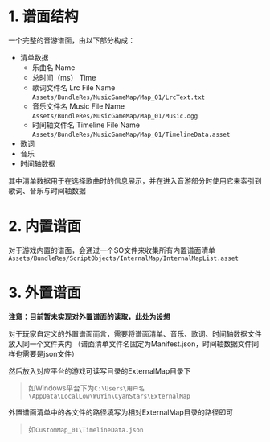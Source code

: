 #  1.	谱面结构

一个完整的音游谱面，由以下部分构成：

-  清单数据
   -  乐曲名 Name
   -  总时间（ms） Time
   -  歌词文件名 Lrc File Name
      `Assets/BundleRes/MusicGameMap/Map_01/LrcText.txt`
   -  音乐文件名 Music File Name
      `Assets/BundleRes/MusicGameMap/Map_01/Music.ogg`
   -  时间轴文件名 Timeline File Name
      `Assets/BundleRes/MusicGameMap/Map_01/TimelineData.asset`
-	 歌词
-	 音乐
-  时间轴数据

其中清单数据用于在选择歌曲时的信息展示，并在进入音游部分时使用它来索引到歌词、音乐与时间轴数据


#  2.	内置谱面

对于游戏内置的谱面，会通过一个SO文件来收集所有内置谱面清单
`Assets/BundleRes/ScriptObjects/InternalMap/InternalMapList.asset`


#  3.	外置谱面

**注意：目前暂未实现对外置谱面的读取，此处为设想**

对于玩家自定义的外置谱面而言，需要将谱面清单、音乐、歌词、时间轴数据文件放入同一个文件夹内
（谱面清单文件名固定为Manifest.json，时间轴数据文件同样也需要是json文件）

然后放入对应平台的游戏可读写目录的ExternalMap目录下
>  如Windows平台下为`C:\Users\用户名\AppData\LocalLow\WuYin\CyanStars\ExternalMap`

外置谱面清单中的各文件的路径填写为相对ExternalMap目录的路径即可
>  如`CustomMap_01\TimelineData.json`
